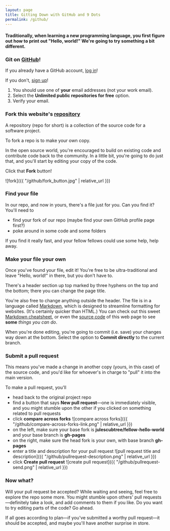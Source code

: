 ```yaml
---
layout: page
title: Gitting Down with GitHub and 9 Dots
permalink: /github/
---
```


#### Traditionally, when learning a new programming language, you first figure out how to print out "Hello, world!" We're going to try something a bit different.

### Git on [GitHub](https://github.com/)!

If you already have a GitHub account, [log in](https://github.com/login)!

If you don't, [sign up](https://github.com/join?source=header-home)!

1. You should use one of **your** email addresses (not your work email).
2. Select the **Unlimited public repositories for free** option.
3. Verify your email.

### Fork this website's [repository](https://github.com/julescubtree/fellow-hello-world/)

A repository (repo for short) is a collection of the source code for a software project.

To fork a repo is to make your own copy.

In the open source world, you're encouraged to build on existing code and contribute code back to the community. In a little bit, you're going to do just that, and you'll start by editing your copy of the code.

Click that **Fork** button!

![fork]({{ "/github/fork_button.jpg" | relative_url }})

### Find **your** file

In our repo, and now in yours, there's a file just for you. Can you find it? You'll need to

* find your fork of our repo (maybe find your own GitHub profile page first?)
* poke around in some code and some folders

If you find it really fast, and your fellow fellows could use some help, help away.

### Make your file your own

Once you've found your file, edit it! You're free to be ultra-traditional and leave "Hello, world!" in there, but you don't have to.

There's a header section up top marked by three hyphens on the top and the bottom; there you can change the page title.

You're also free to change anything outside the header. The file is in a language called [Markdown](https://daringfireball.net/projects/markdown/), which is designed to streamline formatting for websites. (It's certainly quicker than HTML.) You can check out this sweet [Markdown cheatsheet](https://github.com/adam-p/markdown-here/wiki/Markdown-Cheatsheet), or even the [source code](https://raw.githubusercontent.com/julescubtree/fellow-hello-world/gh-pages/github/github.md) of this web page to see **some** _things you can do_.

When you're done editing, you're going to commit (i.e. save) your changes way down at the bottom. Select the option to **Commit directly** to the current branch.

### Submit a pull request

This means you've made a change in another copy (yours, in this case) of the source code, and you'd like for whoever's in charge to "pull" it into the main version.

To make a pull request, you'll

* head back to the original project repo
* find a button that says **New pull request**—one is immediately visible, and you might stumble upon the other if you clicked on something related to pull requests
* click **compare across forks** ![compare across forks]({{ "/github/compare-across-forks-link.png" | relative_url }})
* on the left, make sure your base fork is **julescubtree/fellow-hello-world** and your base branch is **gh-pages**
* on the right, make sure the head fork is your own, with base branch **gh-pages**
* enter a title and description for your pull request ![pull request title and description]({{ "/github/pullrequest-description.png" | relative_url }})
* click **Create pull request** ![create pull request]({{ "/github/pullrequest-send.png" | relative_url }})

### Now what?

Will your pull request be accepted? While waiting and seeing, feel free to explore the repo some more. You might stumble upon others' pull requests—definitely take a look, and add comments to them if you like. Do you want to try editing parts of the code? Go ahead.

If all goes according to plan—if you've submitted a worthy pull request—it should be accepted, and maybe you'll have another surprise in store.
